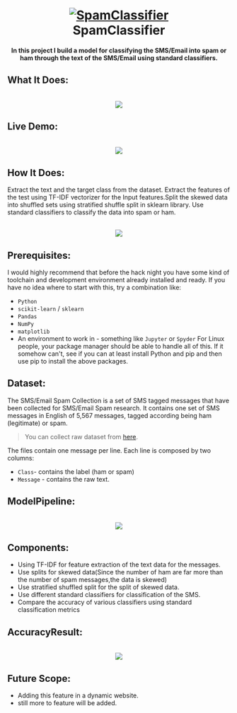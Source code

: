 <h1 align="center">
  <br>
  <a href="https://github.com/ShubhamPy/Spam-Classifier"><img src="https://github.com/ShubhamPy/Spam-Classifier/blob/master/Screenshots/logo1.png" alt="SpamClassifier"></a>
  <br>
  SpamClassifier
  <br>
</h1>
<h4 align="center">In this project I build a model for classifying the SMS/Email into spam or ham through the text of the SMS/Email using standard classifiers.</h4>

## What It Does: 
<p align="center">
  <br>
  <img src="https://github.com/ShubhamPy/Spam-Classifier/blob/master/Screenshots/Text%20Classification.png">
</p>
 
## Live Demo:
<p align="center">
  <br>
  <img src="https://github.com/ShubhamPy/Spam-Classifier/blob/master/Screenshots/ClassifierDemo.gif">
</p>

## How It Does:
Extract the text and the target class from the dataset. Extract the features of the test using TF-IDF vectorizer for the Input features.Split the skewed data into shuffled sets using stratified shuffle split in sklearn library. Use standard classifiers to classify the data into spam or ham.
<p align="center">
  <br>
  <img src="https://github.com/ShubhamPy/Spam-Classifier/blob/master/Screenshots/modelLearning.png">
</p>

## Prerequisites:
I would highly recommend that before the hack night you have some kind of toolchain and development environment already installed and ready. If you have no idea where to start with this, try a combination like:
-  `Python`
-  `scikit-learn` / `sklearn`
-  `Pandas`
-  `NumPy`
-  `matplotlib`
-  An environment to work in - something like `Jupyter` or `Spyder`
For Linux people, your package manager should be able to handle all of this. If it somehow can't, see if you can at least install Python and pip and then use pip to install the above packages.

## Dataset:
The SMS/Email Spam Collection is a set of SMS tagged messages that have been collected for SMS/Email Spam research. It contains one set of SMS messages in English of 5,567 messages, tagged according being ham (legitimate) or spam.

> You can collect raw dataset from [here](https://raw.githubusercontent.com/ShubhamPy/Spam-Classifier/master/spam.tsv).

The files contain one message per line. Each line is composed by two columns:
- `Class`- contains the label (ham or spam) 
- `Message` - contains the raw text.

## ModelPipeline:
<p align="center">
  <br>
  <img src="https://github.com/ShubhamPy/Spam-Classifier/blob/master/Screenshots/modelLayout.jpg">
</p>

## Components:
-  Using TF-IDF for feature extraction of the text data for the messages.
-  Use splits for skewed data(Since the number of ham are far more than the number of spam messages,the data is skewed)
-  Use stratified shuffled split for the split of skewed data.
-  Use different standard classifiers for classification of the SMS.
-  Compare the accuracy of various classifiers using standard classification metrics

## AccuracyResult:
<p align="center">
  <br>
  <img src="https://github.com/ShubhamPy/Spam-Classifier/blob/master/Screenshots/predictionScore.png">
</p>

## Future Scope:
- Adding this feature in a dynamic website.
- still more to feature will be added.
